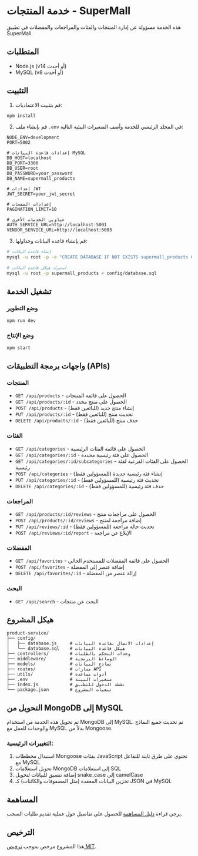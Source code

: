 # خدمة المنتجات - SuperMall

هذه الخدمة مسؤولة عن إدارة المنتجات والفئات والمراجعات والمفضلات في تطبيق SuperMall.

## المتطلبات

- Node.js (v14 أو أحدث)
- MySQL (v8 أو أحدث)

## التثبيت

1. قم بتثبيت الاعتماديات:

```bash
npm install
```

2. قم بإنشاء ملف `.env` في المجلد الرئيسي للخدمة وأضف المتغيرات البيئية التالية:

```
NODE_ENV=development
PORT=5002

# إعدادات قاعدة البيانات MySQL
DB_HOST=localhost
DB_PORT=3306
DB_USER=root
DB_PASSWORD=your_password
DB_NAME=supermall_products

# إعدادات JWT
JWT_SECRET=your_jwt_secret

# إعدادات الصفحات
PAGINATION_LIMIT=10

# عناوين الخدمات الأخرى
AUTH_SERVICE_URL=http://localhost:5001
VENDOR_SERVICE_URL=http://localhost:5003
```

3. قم بإنشاء قاعدة البيانات وجداولها:

```bash
# إنشاء قاعدة البيانات
mysql -u root -p -e "CREATE DATABASE IF NOT EXISTS supermall_products CHARACTER SET utf8mb4 COLLATE utf8mb4_unicode_ci;"

# استيراد هيكل قاعدة البيانات
mysql -u root -p supermall_products < config/database.sql
```

## تشغيل الخدمة

### وضع التطوير

```bash
npm run dev
```

### وضع الإنتاج

```bash
npm start
```

## واجهات برمجة التطبيقات (APIs)

### المنتجات

- `GET /api/products` - الحصول على قائمة المنتجات
- `GET /api/products/:id` - الحصول على منتج محدد
- `POST /api/products` - إنشاء منتج جديد (للبائعين فقط)
- `PUT /api/products/:id` - تحديث منتج (للبائعين فقط)
- `DELETE /api/products/:id` - حذف منتج (للبائعين فقط)

### الفئات

- `GET /api/categories` - الحصول على قائمة الفئات الرئيسية
- `GET /api/categories/:id` - الحصول على فئة رئيسية محددة
- `GET /api/categories/:id/subcategories` - الحصول على الفئات الفرعية لفئة رئيسية
- `POST /api/categories` - إنشاء فئة رئيسية جديدة (للمسؤولين فقط)
- `PUT /api/categories/:id` - تحديث فئة رئيسية (للمسؤولين فقط)
- `DELETE /api/categories/:id` - حذف فئة رئيسية (للمسؤولين فقط)

### المراجعات

- `GET /api/products/:id/reviews` - الحصول على مراجعات منتج
- `POST /api/products/:id/reviews` - إضافة مراجعة لمنتج
- `PUT /api/reviews/:id` - تحديث حالة مراجعة (للمسؤولين فقط)
- `POST /api/reviews/:id/report` - الإبلاغ عن مراجعة

### المفضلات

- `GET /api/favorites` - الحصول على قائمة المفضلات للمستخدم الحالي
- `POST /api/favorites` - إضافة عنصر إلى المفضلة
- `DELETE /api/favorites/:id` - إزالة عنصر من المفضلة

### البحث

- `GET /api/search` - البحث عن منتجات

## هيكل المشروع

```
product-service/
├── config/
│   ├── database.js     # إعدادات الاتصال بقاعدة البيانات
│   └── database.sql    # هيكل قاعدة البيانات
├── controllers/        # وحدات التحكم بالطلبات
├── middleware/         # الوسائط البرمجية
├── models/             # نماذج البيانات
├── routes/             # مسارات API
├── utils/              # أدوات مساعدة
├── .env                # متغيرات البيئة
├── index.js            # نقطة الدخول للتطبيق
└── package.json        # تبعيات المشروع
```

## التحويل من MongoDB إلى MySQL

تم تحويل هذه الخدمة من استخدام MongoDB إلى MySQL. تم تحديث جميع النماذج والوحدات للعمل مع MySQL بدلاً من Mongoose.

### التغييرات الرئيسية:

1. استبدال مخططات Mongoose بفئات JavaScript تحتوي على طرق ثابتة للتفاعل مع MySQL
2. تحويل استعلامات MongoDB إلى استعلامات SQL
3. إضافة تنسيق للبيانات لتحويل snake_case إلى camelCase
4. تخزين البيانات المعقدة (مثل المصفوفات والكائنات) كـ JSON في MySQL

## المساهمة

يرجى قراءة [دليل المساهمة](CONTRIBUTING.md) للحصول على تفاصيل حول عملية تقديم طلبات السحب.

## الترخيص

هذا المشروع مرخص بموجب [ترخيص MIT](LICENSE).